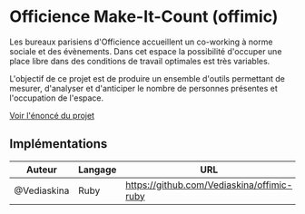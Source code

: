
# Officience Make-It-Count (offimic)

Les bureaux parisiens d'Officience accueillent un co-working à norme sociale et des évènements. Dans cet espace la possibilité d'occuper une place libre dans des conditions de travail optimales est très variables.

L'objectif de ce projet est de produire un ensemble d'outils permettant de mesurer, d'analyser et d'anticiper le nombre de personnes présentes et l'occupation de l'espace.

[Voir l'énoncé du projet](ENONCE.md)

## Implémentations

| Auteur | Langage | URL |
|---|---|---|
|  @Vediaskina | Ruby | https://github.com/Vediaskina/offimic-ruby |


